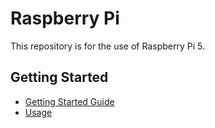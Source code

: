 # Raspberry Pi

This repository is for the use of Raspberry Pi 5.

## Getting Started
- [Getting Started Guide](./getting-started.md)
- [Usage](./usage.md)
